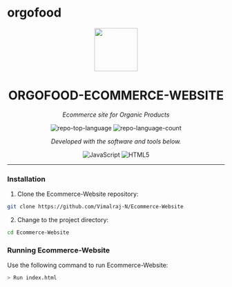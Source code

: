 # orgofood
<p align="center">
  <img src="https://cdn-icons-png.flaticon.com/512/6295/6295417.png" width="100" />
</p>
<p align="center">
    <h1 align="center">ORGOFOOD-ECOMMERCE-WEBSITE</h1>
</p>
<p align="center">
    <em>Ecommerce site for Organic Products</em>
</p>
<p align="center">
	<img src="https://img.shields.io/github/languages/top/Vimalraj-N/Ecommerce-Website?style=flat&color=0080ff" alt="repo-top-language">
	<img src="https://img.shields.io/github/languages/count/Vimalraj-N/Ecommerce-Website?style=flat&color=0080ff" alt="repo-language-count">
<p>
<p align="center">
		<em>Developed with the software and tools below.</em>
</p>
<p align="center">
	<img src="https://img.shields.io/badge/JavaScript-F7DF1E.svg?style=flat&logo=JavaScript&logoColor=black" alt="JavaScript">
	<img src="https://img.shields.io/badge/HTML5-E34F26.svg?style=flat&logo=HTML5&logoColor=white" alt="HTML5">
</p>
<hr>


</details>

###  Installation

1. Clone the Ecommerce-Website repository:

```sh
git clone https://github.com/Vimalraj-N/Ecommerce-Website
```

2. Change to the project directory:

```sh
cd Ecommerce-Website
```

###  Running Ecommerce-Website

Use the following command to run Ecommerce-Website:

```sh
> Run index.html
```
